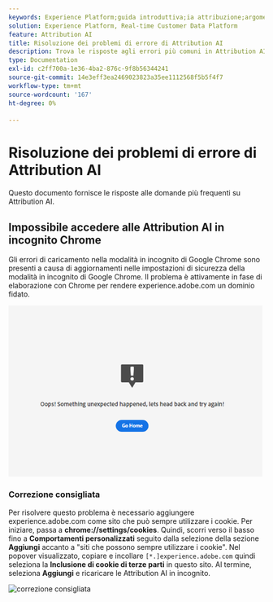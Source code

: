```yaml
---
keywords: Experience Platform;guida introduttiva;ia attribuzione;argomenti popolari;input ia attribuzione;output ia attribuzione;risoluzione dei problemi ia attribuzione;errori ia attribuzione
solution: Experience Platform, Real-time Customer Data Platform
feature: Attribution AI
title: Risoluzione dei problemi di errore di Attribution AI
description: Trova le risposte agli errori più comuni in Attribution AI.
type: Documentation
exl-id: c2ff700a-1e36-4ba2-876c-9f8b56344241
source-git-commit: 14e3eff3ea2469023823a35ee1112568f5b5f4f7
workflow-type: tm+mt
source-wordcount: '167'
ht-degree: 0%

---
```


# Risoluzione dei problemi di errore di Attribution AI

Questo documento fornisce le risposte alle domande più frequenti su Attribution AI.

## Impossibile accedere alle Attribution AI in incognito Chrome

Gli errori di caricamento nella modalità in incognito di Google Chrome sono presenti a causa di aggiornamenti nelle impostazioni di sicurezza della modalità in incognito di Google Chrome. Il problema è attivamente in fase di elaborazione con Chrome per rendere experience.adobe.com un dominio fidato.

<img src="./images/faq/error.PNG" width="500" /><br />

### Correzione consigliata

Per risolvere questo problema è necessario aggiungere experience.adobe.com come sito che può sempre utilizzare i cookie. Per iniziare, passa a **chrome://settings/cookies**. Quindi, scorri verso il basso fino a **Comportamenti personalizzati** seguito dalla selezione della sezione **Aggiungi** accanto a &quot;siti che possono sempre utilizzare i cookie&quot;. Nel popover visualizzato, copiare e incollare `[*.]experience.adobe.com` quindi seleziona la **Inclusione di cookie di terze parti** in questo sito. Al termine, seleziona **Aggiungi** e ricaricare le Attribution AI in incognito.

![correzione consigliata](./images/faq/cookies2.gif)
